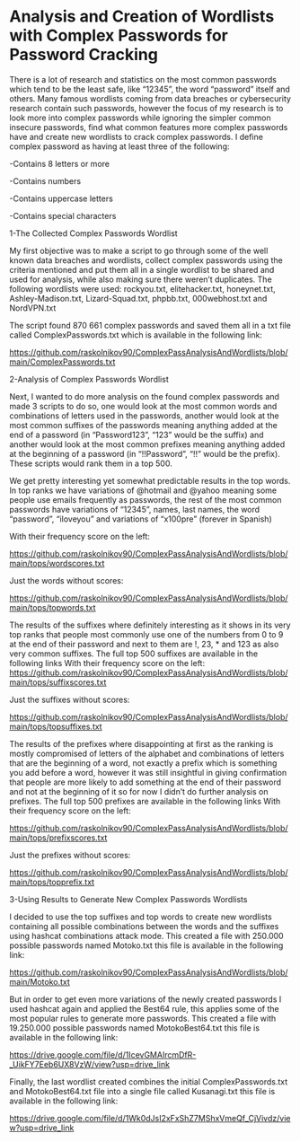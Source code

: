 # Analysis and Creation of Wordlists with Complex Passwords for Password Cracking
There is a lot of research and statistics on the most common passwords which tend to be the least safe, like “12345”, the word “password” itself and others. Many famous wordlists coming from data breaches or cybersecurity research contain such passwords, however the focus of my research is to look more into complex passwords while ignoring the simpler common insecure passwords, find what common features more complex passwords have and create new wordlists to crack complex passwords.
I define complex password as having at least three of the following:

-Contains 8 letters or more

-Contains numbers

-Contains uppercase letters

-Contains special characters

1-The Collected Complex Passwords Wordlist

My first objective was to make a script to go through some of the well known data breaches and wordlists, collect complex passwords using the criteria mentioned and put them all in a single wordlist to be shared and used for analysis, while also making sure there weren’t duplicates. The following wordlists were used: rockyou.txt, elitehacker.txt, honeynet.txt, Ashley-Madison.txt, Lizard-Squad.txt, phpbb.txt, 000webhost.txt and NordVPN.txt

The script found 870 661 complex passwords and saved them all in a txt file called ComplexPasswords.txt which is available in the following link:

https://github.com/raskolnikov90/ComplexPassAnalysisAndWordlists/blob/main/ComplexPasswords.txt

2-Analysis of Complex Passwords Wordlist

Next, I wanted to do more analysis on the found complex passwords and made 3 scripts to do so, one would look at the most common words and combinations of letters used in the passwords, another would look at the most common suffixes of the passwords meaning anything added at the end of a password (in “Password123”, “123” would be the suffix) and another would look at the most common prefixes meaning anything added at the beginning of a password (in “!!Password”, “!!” would be the prefix). These scripts would rank them in a top 500.

We get pretty interesting yet somewhat predictable results in the top words. In top ranks we have variations of @hotmail and @yahoo meaning some people use emails frequently as passwords, the rest of the most common passwords have variations of “12345”, names, last names, the word “password”, “iloveyou” and variations of “x100pre” (forever in Spanish)

With their frequency score on the left:

https://github.com/raskolnikov90/ComplexPassAnalysisAndWordlists/blob/main/tops/wordscores.txt

Just the words without scores:

https://github.com/raskolnikov90/ComplexPassAnalysisAndWordlists/blob/main/tops/topwords.txt

The results of the suffixes where definitely interesting as it shows in its very top ranks that people most commonly use one of the numbers from 0 to 9 at the end of their password and next to them are !, 23, * and 123 as also very common suffixes. The full top 500 suffixes are available in the following links
With their frequency score on the left:
https://github.com/raskolnikov90/ComplexPassAnalysisAndWordlists/blob/main/tops/suffixscores.txt

Just the suffixes without scores:

https://github.com/raskolnikov90/ComplexPassAnalysisAndWordlists/blob/main/tops/topsuffixes.txt

The results of the prefixes where disappointing at first as the ranking is mostly compromised of letters of the alphabet and combinations of letters that are the beginning of a word, not exactly a prefix which is something you add before a word, however it was still insightful in giving confirmation that people are more likely to add something at the end of their password and not at the beginning of it so for now I didn’t do further analysis on prefixes. The full top 500 prefixes are available in the following links
With their frequency score on the left:

https://github.com/raskolnikov90/ComplexPassAnalysisAndWordlists/blob/main/tops/prefixscores.txt

Just the prefixes without scores:

https://github.com/raskolnikov90/ComplexPassAnalysisAndWordlists/blob/main/tops/topprefix.txt

3-Using Results to Generate New Complex Passwords Wordlists

I decided to use the top suffixes and top words to create new wordlists containing all possible combinations between the words and the suffixes using hashcat combinations attack mode. This created a file with 250.000 possible passwords named Motoko.txt this file is available in the following link:

https://github.com/raskolnikov90/ComplexPassAnalysisAndWordlists/blob/main/Motoko.txt

But in order to get even more variations of the newly created passwords I used hashcat again and applied the Best64 rule, this applies some of the most popular rules to generate more passwords. This created a file with 19.250.000 possible passwords named MotokoBest64.txt this file is available in the following link:

https://drive.google.com/file/d/1IcevGMAIrcmDfR-_UikFY7Eeb6UX8VzW/view?usp=drive_link

Finally, the last wordlist created combines the initial ComplexPasswords.txt and MotokoBest64.txt file into a single file called Kusanagi.txt this file is available in the following link:

https://drive.google.com/file/d/1Wk0dJsI2xFxShZ7MShxVmeQf_CjVivdz/view?usp=drive_link
 

